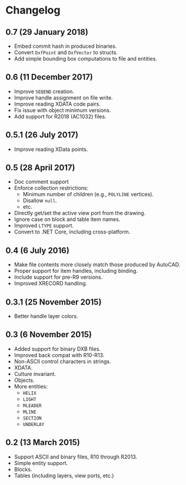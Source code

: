 Changelog
=========

## 0.7 (29 January 2018)

- Embed commit hash in produced binaries.
- Convert `DxfPoint` and `DxfVector` to structs.
- Add simple bounding box computations to file and entities.

## 0.6 (11 December 2017)

- Improve `SEQEND` creation.
- Improve handle assignment on file write.
- Improve reading XDATA code pairs.
- Fix issue with object minimum versions.
- Add support for R2018 (AC1032) files.

## 0.5.1 (26 July 2017)

- Improve reading XData points.

## 0.5 (28 April 2017)

- Doc comment support
- Enforce collection restrictions:
  - Minimum number of children (e.g., `POLYLINE` vertices).
  - Disallow `null`.
  - etc.
- Directly get/set the active view port from the drawing.
- Ignore case on block and table item names.
- Improved `LTYPE` support.
- Convert to .NET Core, including cross-platform.

## 0.4 (6 July 2016)

- Make file contents more closely match those produced by AutoCAD.
- Proper support for item handles, including binding.
- Include support for pre-R9 versions.
- Improved XRECORD handling.

## 0.3.1 (25 November 2015)

- Better handle layer colors.

## 0.3 (6 November 2015)

- Added support for binary DXB files.
- Improved back compat with R10-R13.
- Non-ASCII control characters in strings.
- XDATA.
- Culture invariant.
- Objects.
- More entities:
  - `HELIX`
  - `LIGHT`
  - `MLEADER`
  - `MLINE`
  - `SECTION`
  - `UNDERLAY`

## 0.2 (13 March 2015)

- Support ASCII and binary files, R10 through R2013.
- Simple entity support.
- Blocks.
- Tables (including layers, view ports, etc.)
